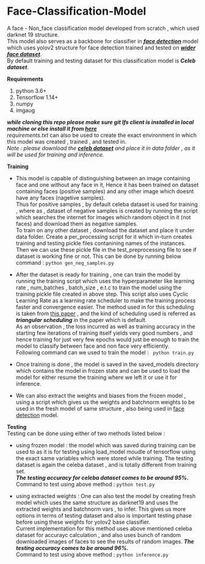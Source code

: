 # Face-Classification-Model
A face - Non_face classification model developed from scratch , which used darknet 19 structure.  
This model also serves as a backbone for classifier in [***face detection***](https://github.com/yogeesh-agarwal/Yolov2-Face_Detection) model which uses yolov2 structure for face detection trained and tested on [***wider face dataset***](http://shuoyang1213.me/WIDERFACE/).  
By default training and testing dataset for this classification model is ***Celeb dataset***.

**Requirements**  
1. python 3.6+
2. Tensorflow 1.14+
3. numpy
4. imgaug

***while cloning this repo please make sure git lfs client is installed in local machine or else install it from [here](https://git-lfs.github.com/)***  
*requirements.txt* can also be used to create the exact environment in which this model was created , trained , and tested in.  
*Note : please download the [**celeb dataset**](http://mmlab.ie.cuhk.edu.hk/projects/CelebA.html) and place it in data folder , as it will be used for training and inference.*

**Training**  
* This model is capable of distinguishing between an image containing face and one without any face in it, Hence it has been trained on dataset containing faces (positive samples) and any other image which doesnt have any faces (nagetive samples).  
Thus for positive samples , by default celeba dataset is used for training , where as , dataset of negative samples is created by running the script which searches the internet for images which random object in it (not faces) and download them as negative samples.  
To train on any other dataset , download the dataset and place it under data folder. Create a per_processing script for it which in-turn creates training and testing pickle files contanining names of the instances. Then we can use these pickle file in the test_preprocessing file to see if dataset is working fine or not.
This can be done  by running below command :  ```python gen_neg_samples.py```  

* After the dataset is ready for training , one can train the model by running the training script which uses the hyperparameter like learning rate , num_batches , batch_size , e.t.c to train the model using the training pickle file created in above step. This script also uses Cyclic Learning Rate as a learning rate scheduler to make the training process faster and convergence easier. The method used in for this scheduling is taken from [this paper](https://arxiv.org/pdf/1506.01186.pdf) , and the kind of scheduling used is referred as ***triangular scheduling*** in the paper which is default.    
As an observation , the loss incurred as well as training accuracy in the starting few iterations of training itself yields very good numbers , and hence training for just very few epochs would just be enough to train the model to classify between face and non face very efficiently.  
Following command can we used to train the model : ``` python train.py```  

* Once training is done , the model is saved in the saved_models directory which contains the model in frozen state and can be used to load the model for either resume the training where we left it or use it for inference.  

* We can also extract the weights and biases from the frozen model , using a script which gives us the weights and batchnorm weights to be used in the fresh model of same structure , also being used in [face detection](https://github.com/yogeesh-agarwal/Yolov2-Face_Detection) model.

**Testing**  
Testing can be done using either of two methods listed below :  
* using frozen model : the model which was saved during training can be used to as it is for testing using load_model moudle of tensorflow using the exact same variables which were stored while training. The testing dataset is again the celeba dataset , and is totally different from training set.   
***The testing accuracy for celeba dataset comes to be around 95%.***  
Command to test using above method : ```python test.py```  

* using extracted weights : One can also test the model by creating fresh model which uses the same structure as darknet19 and uses the extracted weights and batchnorm vars , to infer. This gives us more options in terms of testing dataset and also is important testing phase before using these weights for yolov2 base classifier.  
Current implementation for this method uses above mentioned celeba dataset for accurayc calculation , and also uses bunch of random downloaded images of faces to see the results of random images.
***The testing accuracy comes to be around 96%.***  
Command to test using above method : ```python inference.py```  
